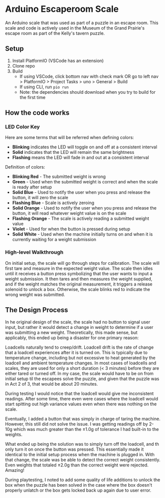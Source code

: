 # Arduino Escaperoom Scale

An Arduino scale that was used as part of a puzzle in an escape room. This scale and code is actively used in the Museum of the Grand Prairie's escape room as part of the Kelly's tavern puzzle.

## Setup

1. Install PlatformIO (VSCode has an extension)
2. Clone repo
3. Build
    - If using VSCode, click bottom nav with check mark OR go to left nav > PlatformIO > Project Tasks > uno > General > Build
    - If using CLI, run `pio run`
    - Note: the dependencies should download when you try to build for the first time

## How the code works

### LED Color Key

Here are some terms that will be referred when defining colors:
- **Blinking** indicates the LED will toggle on and off at a consistent interval
- **Solid** indicates that the LED will remain the same brightness
- **Flashing** means the LED will fade in and out at a consistent interval

Definition of colors:

- **Blinking Red** - The submitted weight is wrong
- **Green** - Used when the submitted weight is correct and when the scale is ready after setup
- **Solid Blue** - Used to notify the user when you press and release the button, it will zero the scale
- **Flashing Blue** - Scale is actively zeroing
- **Solid Orange** - Used to notify the user when you press and release the button, it will read whatever weight value is on the scale
- **Flashing Orange** - The scale is actively reading a submitted weight value
- **Violet** - Used for when the button is pressed during setup
- **Solid White** - Used when the machine initially turns on and when it is currently waiting for a weight submission

### High-level Walkthrough

On initial setup, the scale will go through steps for calibration. The scale will first tare and measure in the expected weight value. The scale then idles until it receives a button press symbolizing that the user wants to input a weight submission. It then tares and then measures the weight supplied, and if the weight matches the original measurement, it triggers a release solenoid to unlock a box. Otherwise, the scale blinks red to indicate the wrong weight was submitted.

## The Design Process

In he original design of the scale, the scale had no button to signal user input, but rather it would detect a change in weight to determine if a user was submitting a new weight. Theoretically, this made sense, but applicably, this ended up being a disaster for one primary reason:
 
Loadcells naturally tend to creep/drift. Loadcell drift is the rate of change that a loadcell experiences after it is turned on. This is typically due to temperature change, including but not excessive to heat generated by the loadcell and ambient temperature changes. In most cases of loadcells and scales, they are used for only a short duration (< 3 minutes) before they are either tared or turned off. In my case, the scale would have to be on from initial setup til the escapees solve the puzzle, and given that the puzzle was in Act 2 of 3, that would be about 20 minutes.

During testing I would notice that the loadcell would give me inconsistent readings. After some time, there even were cases where the loadcell would start spitting out high variance values even when there was nothing on the scale.

Eventually, I added a button that was simply in charge of taring the machine. However, this still did not solve the issue. I was getting readings off by 2-10g which was much greater than the &plusmn;1.0g of tolerance I had built-in to the weights.

What ended up being the solution was to simply turn off the loadcell, and th only turn it on once the button was pressed. This essentially made it identical to the initial setup process when the machine is plugged in. With that change, the scale was be able to detect the correct weight consistently. Even weights that totaled &plusmn;2.0g than the correct weight were rejected. Amazing!

During playtesting, I noted to add some quality of life additions to unlock the box when the puzzle has been solved in the case where the box doesn't properly unlatch or the box gets locked back up again due to user error.
